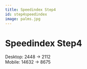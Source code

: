 ```yaml
---
title: Speedindex Step4
id: step4speedindex
image: palms.jpg
---
```


# Speedindex Step4

Desktop: 2448 -> 2112  
Mobile: 14632 -> 8675
